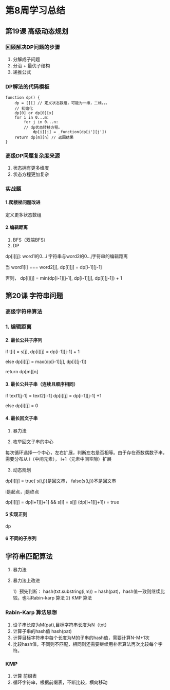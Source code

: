 # 第8周学习总结

## 第19课 高级动态规划

### 回顾解决DP问题的步骤

1. 分解成子问题
2. 分治 + 最优子结构
3. 递推公式

### DP解法的代码模板

```
function dp() {
    dp = [][] // 定义状态数组，可能为一维，二维。。。
    // 初始化
    dp[0] or dp[0][x]
    for i in 0...m:
        for j in 0...n:
        // dp状态转移方程。
            dp[i][j] = _function(dp[i'][j'])
    return dp[m][n] // 返回结果
}
```

### 高级DP问题复杂度来源

1. 状态拥有更多维度
2. 状态方程更加复杂

### 实战题

#### 1.爬楼梯问题改进

定义更多状态数组

#### 2.编辑距离

1. BFS（双端BFS）
2. DP
   
dp[i][j]: word1的0...i 字符串与word2的0...j字符串的编辑距离

当 word1[i] === word2[j], dp[i][j] = dp[i-1][j-1]

否则， dp[i][j] = min(dp[i-1][j-1], dp[i-1][j], dp[i][j-1]) + 1

## 第20课 字符串问题

### 高级字符串算法

### 1. 编辑距离

#### 2. 最长公共子序列
    
if t[i] = s[j], dp[i][j] = dp[i-1][j-1] + 1

else dp[i][j] = max(dp[i-1][j], dp[i][j-1])

 return dp[m][n]

#### 3. 最长公共子串（连续且顺序相同）

if text1[j-1] = text2[i-1] dp[i][j] = dp[i-1][j-1] +1

else dp[i][j] = 0

#### 4. 最长回文子串

1. 暴力法

2. 枚举回文子串的中心

每次循环选择一个中心，左右扩展，判断左右是否相等。由于存在奇数偶数子串，需要分布从 i（中间元素）， i+1（元素中间空隙）扩展

3. 动态规划

dp[i][j] = true( s(i,j))是回文串， false(s(i,j))不是回文串

i是起点，j是终点

dp[i][j] = dp[i+1][j+1] && s[i] = s[j] (dp[i+1][j+1]) = true

#### 5 实现正则

dp


#### 6 不同的子序列

## 字符串匹配算法

1. 暴力法

2. 暴力法上改进

   1）预先判断： hash(txt.substring(i,m)) = hash(pat)，hash值一致则继续比较。也叫Rabin-karp 算法
   2) KMP 算法

### Rabin-Karp 算法思想

1. 设子串长度为M(pat),目标字符串长度为N（txt）
2. 计算子串的hash值 hash(pat)
3. 计算目标字符串中每个长度为M的子串的hash值，需要计算N-M+1次
4. 比较hash值，不同则不匹配，相同则还需要继续用朴素算法再次比较每个字符。

### KMP

1. 计算 前缀表
2. 循环字符串，根据前缀表，不断比较，横向移动